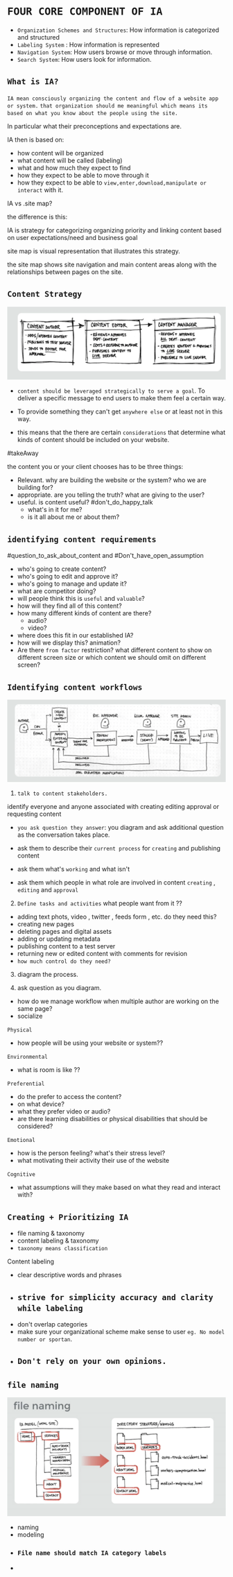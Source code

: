 # `FOUR CORE COMPONENT OF IA`

- `Organization Schemes and Structures`: How information is categorized and structured
- `Labeling System` : How information is represented
- `Navigation System`: How users browse or move through information.
- `Search System`: How users look for information.

## `What is IA?`

`IA mean consciously organizing the content and flow of a website app or system.`
`that organization should me meaningful which means its based on what you know about the people using the site.`

In particular what their preconceptions and expectations are.

IA then is based on:

- how content will be organized
- what content will be called (labeling)
- what and how much they expect to find
- how they expect to be able to move through it
- how they expect to be able to `view,enter,download,manipulate or interact` with it.

IA vs .site map?

the difference is this:

IA is strategy for categorizing organizing priority and linking content based on
user expectations/need and business goal

site map is visual representation that illustrates this strategy.

the site map shows site navigation and main content areas along with the relationships between pages on the site.

## `Content Strategy`

<img src="./contentExample.png" alt="content example">

- `content should be leveraged strategically to serve a goal`. To deliver a specific message to end users to make them feel a certain way.

- To provide something they can't get `anywhere else` or at least not in this way.

- this means that the there are certain `considerations` that determine what kinds of
  content should be included on your website.

#takeAway

the content you or your client chooses has to be three things:

- Relevant. why are building the website or the system? who we are building for?
- appropriate. are you telling the truth? what are giving to the user?
- useful. is content useful? #don't_do_happy_talk
  - what's in it for me?
  - is it all about me or about them?

## `identifying content requirements`

#question_to_ask_about_content and #Don't_have_open_assumption

- who's going to create content?
- who's going to edit and approve it?
- who's going to manage and update it?
- what are competitor doing?
- will people think this is `useful` and `valuable`?
- how will they find all of this content?
- how many different kinds of content are there?
  - audio?
  - video?
- where does this fit in our established IA?
- how will we display this? animation?
- Are there `from factor` restriction? what different content to show on different screen size or which content we should omit on different screen?

## `Identifying content workflows`

<img alt="work flow example" src="./workFlowExample.png">

1. `talk to content stakeholders.`

identify everyone and anyone associated with creating editing approval or requesting
content

- `you ask question they answer`: you diagram and ask additional question as the conversation takes place.

- ask them to describe their `current process` for `creating` and publishing content

- ask them what's `working` and what isn't

- ask them which people in what role are involved in content `creating` , `editing` and `approval`

2. `Define tasks and activities` what people want from it ??

- adding text phots, video , twitter , feeds form , etc. do they need this?
- creating new pages
- deleting pages and digital assets
- adding or updating metadata
- publishing content to a test server
- returning new or edited content with comments for revision
- `how much control do they need?`

3. diagram the process.

4. ask question as you diagram.

- how do we manage workflow when multiple author are working on the same page?
- socialize

`Physical`

- how people will be using your website or system??

`Environmental`

- what is room is like ??

`Preferential`

- do the prefer to access the content?
- on what device?
- what they prefer video or audio?
- are there learning disabilities or physical disabilities that should be considered?

`Emotional`

- how is the person feeling? what's their stress level?
- what motivating their activity their use of the website

`Cognitive`

- what assumptions will they make based on what they read and interact with?

## `Creating + Prioritizing IA`

- file naming & taxonomy
- content labeling & taxonomy
- `taxonomy means classification`

Content labeling

- clear descriptive words and phrases
- ## `strive for simplicity accuracy and clarity while labeling`
- don't overlap categories
- make sure your organizational scheme make sense to user `eg. No model number or sportan`.
- ## `Don't rely on your own opinions.`

## `file naming`

<img src="./fileNameExample.png" alt="fileName">

- naming
- modeling
- ### `File name should match IA category labels`
-
